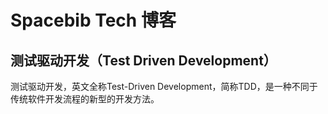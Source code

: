 # Spacebib Tech 博客

## 测试驱动开发（Test Driven Development）

测试驱动开发，英文全称Test-Driven Development，简称TDD，是一种不同于传统软件开发流程的新型的开发方法。
